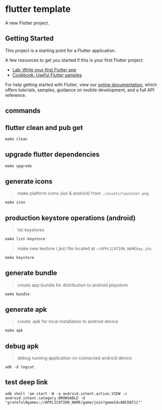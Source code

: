 # flutter template

A new Flutter project.

## Getting Started

This project is a starting point for a Flutter application.

A few resources to get you started if this is your first Flutter project:

- [Lab: Write your first Flutter app](https://flutter.dev/docs/get-started/codelab)
- [Cookbook: Useful Flutter samples](https://flutter.dev/docs/cookbook)

For help getting started with Flutter, view our
[online documentation](https://flutter.dev/docs), which offers tutorials,
samples, guidance on mobile development, and a full API reference.

## commands

## flutter clean and pub get

```js
make clean
```

## upgrade flutter dependencies

```js
make upgrade
```

## generate icons

> make platform icons (ios & android) from `./assets/launcher.png`

```js
make icon
```

## production keystore operations (android)

> list keystores

```js
make list-keystore
```

> make new kestore (.jks) file located at `~/APPLICATION_NAMEkey.jks`

```js
make keystore
```

## generate bundle

> create app bundle for distribution to android playstore

```js
make bundle
```

## generate apk

> create .apk for local installation to android device

```js
make apk
```

## debug apk

> debug running application on connected android device

```node
adb -d logcat
```

## test deep link

```node
adb shell 'am start -W -a android.intent.action.VIEW -c android.intent.category.BROWSABLE -d "grateful8games://APPLICATION_NAME/game/join?gameId=ABCDEF11"'
```